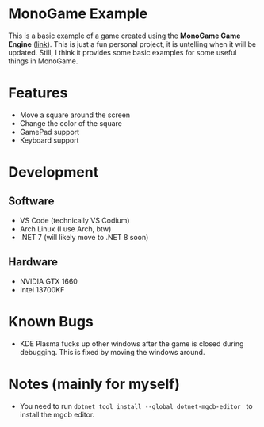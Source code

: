 # MonoGame Example
This is a basic example of a game created using the **MonoGame Game Engine** ([link](https://monogame.net)). This is just a fun personal project, it is untelling when it will be updated. Still, I think it provides some basic examples for some useful things in MonoGame.

# Features
- Move a square around the screen
- Change the color of the square
- GamePad support
- Keyboard support

# Development
## Software
- VS Code (technically VS Codium)
- Arch Linux (I use Arch, btw)
- .NET 7 (will likely move to .NET 8 soon)

## Hardware
- NVIDIA GTX 1660
- Intel 13700KF

# Known Bugs
- KDE Plasma fucks up other windows after the game is closed during debugging. This is fixed by moving the windows around.

# Notes (mainly for myself)
- You need to run `dotnet tool install --global dotnet-mgcb-editor ` to install the mgcb editor.